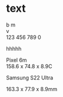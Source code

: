 <h1 id="text">text</h1>
<p>b m<br>
v<br>
123 456 789 0</p>
<p>hhhhh</p>
<p>Pixel 6m<br>
158.6 x 74.8 x 8.9C</p>
<p>Samsung S22 Ultra</p>
<p>163.3 x 77.9 x 8.9mm</p>